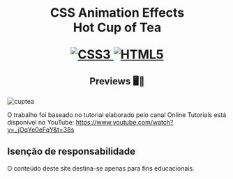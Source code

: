 <h1 align="center">
    <strong>CSS Animation Effects</strong>
    <br> Hot Cup of Tea<br/>
   
[![CSS3](https://img.shields.io/badge/-css3-%231572B6.svg?style=for-the-badge&labelColor=black&logo=css3&logoColor=white) ![HTML5](https://img.shields.io/badge/-html5-%23E34F26.svg?style=for-the-badge&labelColor=black&logo=html5&logoColor=white)](#) 

<h2 align="center">Previews 🖥️📱</h2>

![cuptea](https://user-images.githubusercontent.com/61275275/149864775-6e25dc37-7a67-4f35-9099-6afb61bd805c.gif)


O trabalho foi baseado no tutorial elaborado pelo canal Online Tutorials está disponível no YouTube:
https://www.youtube.com/watch?v=_jOqYe0eFqY&t=38s


 

## Isenção de responsabilidade

O conteúdo deste site destina-se apenas para fins educacionais.










